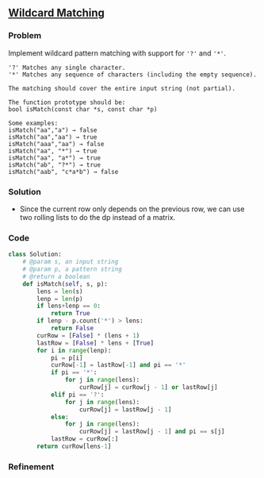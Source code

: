 ## [Wildcard Matching](https://leetcode.com/problems/wildcard-matching/)

### Problem

Implement wildcard pattern matching with support for `'?'` and `'*'`.
```
'?' Matches any single character.
'*' Matches any sequence of characters (including the empty sequence).

The matching should cover the entire input string (not partial).

The function prototype should be:
bool isMatch(const char *s, const char *p)

Some examples:
isMatch("aa","a") → false
isMatch("aa","aa") → true
isMatch("aaa","aa") → false
isMatch("aa", "*") → true
isMatch("aa", "a*") → true
isMatch("ab", "?*") → true
isMatch("aab", "c*a*b") → false
```

### Solution

- Since the current row only depends on the previous row, we can use two rolling lists to do the dp instead of a matrix.

### Code

``` Python
class Solution:
    # @param s, an input string
    # @param p, a pattern string
    # @return a boolean
    def isMatch(self, s, p):
        lens = len(s)
        lenp = len(p)
        if lens+lenp == 0:
            return True
        if lenp - p.count('*') > lens:
            return False
        curRow = [False] * (lens + 1)
        lastRow = [False] * lens + [True]
        for i in range(lenp):
            pi = p[i]
            curRow[-1] = lastRow[-1] and pi == '*'
            if pi == '*':
                for j in range(lens):
                    curRow[j] = curRow[j - 1] or lastRow[j]
            elif pi == '?':
                for j in range(lens):
                    curRow[j] = lastRow[j - 1]
            else:
                for j in range(lens):
                    curRow[j] = lastRow[j - 1] and pi == s[j]
            lastRow = curRow[:]
        return curRow[lens-1]
```

### Refinement
